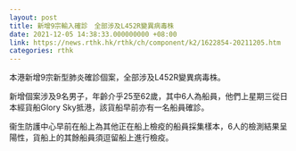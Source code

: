 ```yaml
---
layout: post
title: 新增9宗輸入確診　全部涉及L452R變異病毒株
date: 2021-12-05 14:38:33.000000000 +08:00
link: https://news.rthk.hk/rthk/ch/component/k2/1622854-20211205.htm
categories: rthk
---
```


本港新增9宗新型肺炎確診個案，全部涉及L452R變異病毒株。

新增個案涉及9名男子，年齡介乎25至62歲，其中6人為船員，他們上星期三從日本經貨船Glory Sky抵港，該貨船早前亦有一名船員確診。

衞生防護中心早前在船上為其他正在船上檢疫的船員採集樣本，6人的檢測結果呈陽性，貨船上的其餘船員須逗留船上進行檢疫。
